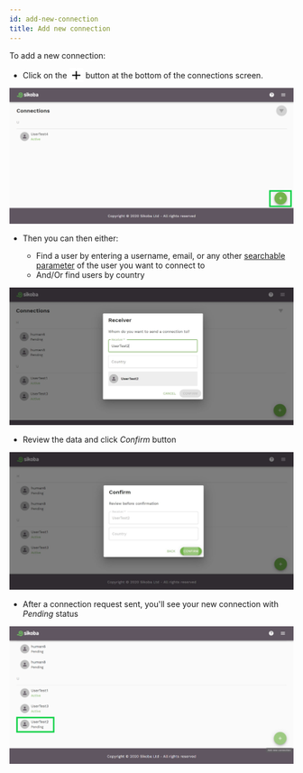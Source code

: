 ```yaml
---
id: add-new-connection
title: Add new connection
---
```


To add a new connection:

- Click on the <img src="../assets/plus-icon.png" alt="plus icon" width="25" style="margin-bottom: -7px"/> button at the bottom of the connections screen.

<img src="../assets/web/add-connection1.png" alt="add connection image" />

- Then you can then either:

  - Find a user by entering a username, email, or any other [searchable parameter](vocabulary.md#privacy-level) of the user you want to connect to
  - And/Or find users by country

<img src="../assets/web/add-connection2.JPG" alt="add connection image" />

- Review the data and click *Confirm* button

<img src="../assets/web/add-connection3.JPG" alt="add connection image" />

- After a connection request sent, you'll see your new connection with *Pending* status

<img src="../assets/web/add-connection4.png" alt="add connection image" />